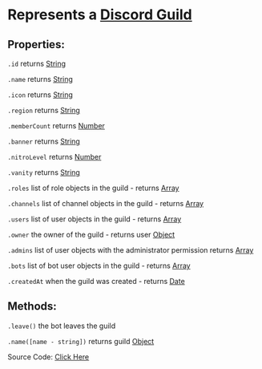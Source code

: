 # Represents a [Discord Guild](https://discord.com/developers/docs/resources/guild)

## Properties: 

`.id` returns [String](https://javascript.info/types#string)

`.name` returns [String](https://javascript.info/types#string)

`.icon` returns [String](https://javascript.info/types#string)

`.region` returns [String](https://javascript.info/types#string)

`.memberCount` returns [Number](https://javascript.info/types#number)

`.banner` returns [String](https://javascript.info/types#string)

`.nitroLevel` returns [Number](https://javascript.info/types#number)

`.vanity` returns [String](https://javascript.info/types#string)

`.roles` list of role objects in the guild - returns [Array](https://javascript.info/array)

`.channels` list of channel objects in the guild - returns [Array](https://javascript.info/array)

`.users` list of user objects in the guild - returns [Array](https://javascript.info/array)

`.owner` the owner of the guild - returns user [Object](https://javascript.info/object)

`.admins` list of user objects with the administrator permission returns [Array](https://javascript.info/array)

`.bots` list of bot user objects in the guild - returns [Array](https://javascript.info/array)

`.createdAt` when the guild was created - returns [Date](https://javascript.info/date)


## Methods:

`.leave()` the bot leaves the guild

`.name([name - string])` returns guild [Object](https://javascript.info/object)




Source Code: [Click Here](https://github.com/discordjslib/discordjslib/tree/main/lib/Classes/Guild)
